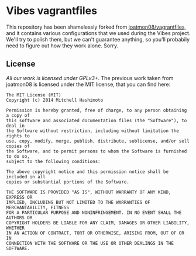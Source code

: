 Vibes vagrantfiles
==================

This repository has been shamelessly forked from
[joatmon08/vagrantfiles](https://github.com/joatmon08/vagrantfiles), and it
contains various configurations that we used during the Vibes project. We'll try
to polish them, but we can't guarantee anything, so you'll probabily need to
figure out how they work alone. Sorry.

## License

*All our work is licensed under GPLv3+*.
The previous work taken from joatmon08 is licensed under the MIT license, that
you can find here:
```
The MIT License (MIT)
Copyright (c) 2014 Mitchell Hashimoto

Permission is hereby granted, free of charge, to any person obtaining a copy of
this software and associated documentation files (the "Software"), to deal in
the Software without restriction, including without limitation the rights to
use, copy, modify, merge, publish, distribute, sublicense, and/or sell copies of
the Software, and to permit persons to whom the Software is furnished to do so,
subject to the following conditions:

The above copyright notice and this permission notice shall be included in all
copies or substantial portions of the Software.

THE SOFTWARE IS PROVIDED "AS IS", WITHOUT WARRANTY OF ANY KIND, EXPRESS OR
IMPLIED, INCLUDING BUT NOT LIMITED TO THE WARRANTIES OF MERCHANTABILITY, FITNESS
FOR A PARTICULAR PURPOSE AND NONINFRINGEMENT. IN NO EVENT SHALL THE AUTHORS OR
COPYRIGHT HOLDERS BE LIABLE FOR ANY CLAIM, DAMAGES OR OTHER LIABILITY, WHETHER
IN AN ACTION OF CONTRACT, TORT OR OTHERWISE, ARISING FROM, OUT OF OR IN
CONNECTION WITH THE SOFTWARE OR THE USE OR OTHER DEALINGS IN THE SOFTWARE.
```
